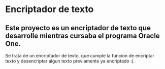 # Encriptador de texto
## Este proyecto es un encriptador de texto que desarrolle mientras cursaba el programa Oracle One.
Se trata de un encriptador de texto, que cumple la funcion de encriptar texto y desencriptar algun texto previamente ya encriptado :).
